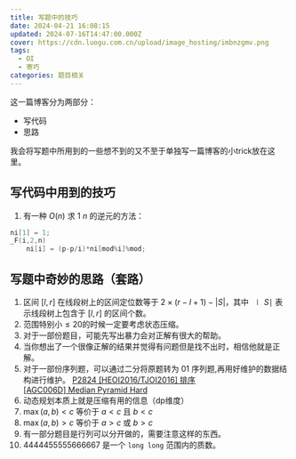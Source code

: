 ```yaml
---
title: 写题中的技巧
date: 2024-04-21 16:08:15
updated: 2024-07-16T14:47:00.000Z
cover: https://cdn.luogu.com.cn/upload/image_hosting/imbnzgmv.png
tags:
  - OI
  - 寄巧
categories: 题目相关
---
```


这一篇博客分为两部分：
+ 写代码
+ 思路

我会将写题中所用到的一些想不到的又不至于单独写一篇博客的小trick放在这里。

## 写代码中用到的技巧

1. 有一种 $O(n)$ 求 $1~n$ 的逆元的方法：
```cpp
ni[1] = 1;
_F(i,2,n)
	ni[i] = (p-p/i)*ni[mod%i]%mod;
```


## 写题中奇妙的思路（套路）

1. 区间 $[l,r]$ 在线段树上的区间定位数等于 $2×(r−l+1)−|S|$，其中 $∣S∣$ 表示线段树上包含于 $[l,r]$ 的区间个数。
1. 范围特别小$\leq 20$的时候一定要考虑状态压缩。
1. 对于一部份题目，可能先写出暴力会对正解有很大的帮助。
1. 当你想出了一个很像正解的结果并觉得有问题但是找不出时，相信他就是正解。
1. 对于一部份序列题，可以通过二分将原题转为 $01$ 序列题,再用好维护的数据结构进行维护。 
[P2824 [HEOI2016/TJOI2016] 排序](https://www.luogu.com.cn/problem/P2824)   
[[AGC006D] Median Pyramid Hard ](https://www.luogu.com.cn/problem/AT_agc006_d)
1. 动态规划本质上就是压缩有用的信息（dp维度）
1. $\max(a,b)<c$ 等价于 $a<c$ 且 $b<c$
1. $\max(a,b)>c$ 等价于 $a>c$ 或 $b>c$
1. 有一部分题目是行列可以分开做的，需要注意这样的东西。
1. $4444455555666667$ 是一个 `long long` 范围内的质数。
